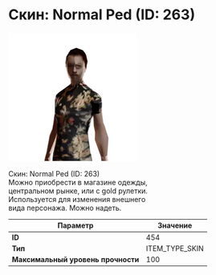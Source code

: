 # Скин: Normal Ped (ID: 263)

![Item Image](../img/454.webp?raw=true)

Скин: Normal Ped (ID: 263)<br>Можно приобрести в магазине одежды,<br>центральном рынке, или с gold рулетки.<br>Используется для изменения внешнего<br>вида персонажа. Можно надеть.


| Параметр | Значение |
|----------|----------|
| **ID** | 454 |
| **Тип** | ITEM_TYPE_SKIN |
| **Максимальный уровень прочности** | 100 |

